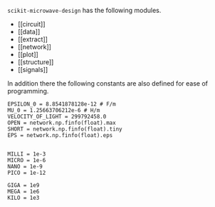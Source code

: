 `scikit-microwave-design` has the following modules.

- [[circuit]]
- [[data]]
- [[extract]]
- [[network]]
- [[plot]]
- [[structure]]
- [[signals]]


In addition there the following constants are also defined for ease of programming.


	EPSILON_0 = 8.8541878128e-12 # F/m
	MU_0 = 1.25663706212e-6 # H/m
	VELOCITY_OF_LIGHT = 299792458.0
	OPEN = network.np.finfo(float).max
	SHORT = network.np.finfo(float).tiny
	EPS = network.np.finfo(float).eps


	MILLI = 1e-3
	MICRO = 1e-6
	NANO = 1e-9
	PICO = 1e-12

	GIGA = 1e9
	MEGA = 1e6
	KILO = 1e3



